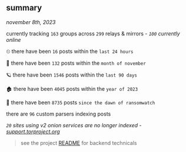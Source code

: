 
## summary
_november 8th, 2023_

currently tracking `163` groups across `299` relays & mirrors - _`100` currently online_

⏲ there have been `16` posts within the `last 24 hours`

🦈 there have been `132` posts within the `month of november`

🪐 there have been `1546` posts within the `last 90 days`

🏚 there have been `4045` posts within the `year of 2023`

🦕 there have been `8735` posts `since the dawn of ransomwatch`

there are `96` custom parsers indexing posts

_`20` sites using v2 onion services are no longer indexed - [support.torproject.org](https://support.torproject.org/onionservices/v2-deprecation/)_

> see the project [README](https://github.com/joshhighet/ransomwatch#ransomwatch--) for backend technicals
